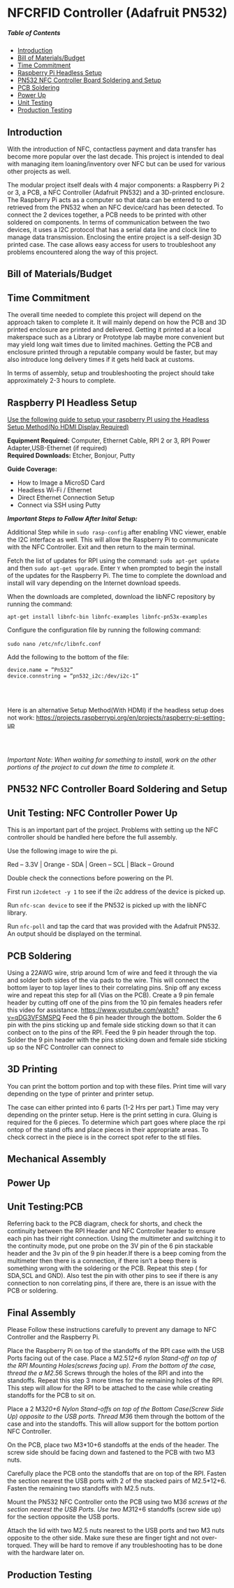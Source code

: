 # NFCRFID Controller (Adafruit PN532)

##### Table of Contents  

- [Introduction](#introduction-using-a-system-diagram)
- [Bill of Materials/Budget](#bill-of-materials-budget)
- [Time Commitment](#time-commitment)
- [Raspberry Pi Headless Setup](#Raspberry-PI-Headless-Setup)
- [PN532 NFC Controller Board Soldering and Setup](#PN532-NFC-Controller-Board-Soldering-and-Setup)
- [PCB Soldering](#pcb-soldering)
- [Power Up](#power-up)
- [Unit Testing](#unit-testing)
- [Production Testing](#production-testing)



## Introduction

With the introduction of NFC, contactless payment and data transfer has become more popular over the last decade. This project is intended to deal with managing item loaning/inventory over NFC but can be used for various other projects as well. 

The modular project itself deals with 4 major components: a Raspberry Pi 2 or 3, a PCB, a NFC Controller (Adafruit PN532) and a 3D-printed enclosure. The Raspberry Pi acts as a computer so that data can be entered to or retrieved from the PN532 when an NFC device/card has been detected. To connect the 2 devices together, a PCB needs to be printed with other soldered on components. In terms of communication between the two devices, it uses a I2C protocol that has a serial data line and clock line to manage data transmission. Enclosing the entire project is a self-design 3D printed case. The case allows easy access for users to troubleshoot any problems encountered along the way of this project.



## Bill of Materials/Budget






## Time Commitment

The overall time needed to complete this project will depend on the approach taken to complete it. It will mainly depend on how the PCB and 3D printed enclosure are printed and delivered. Getting it printed at a local makerspace such as a Library or Prototype lab maybe more convenient but may yield long wait times due to limited machines. Getting the PCB and enclosure printed through a reputable company would be faster, but may also introduce long delivery times if it gets held back at customs.

In terms of assembly, setup and troubleshooting the project should take approximately 2-3 hours to complete.



## Raspberry PI Headless Setup
[Use the following guide to setup your raspberry PI using the Headless Setup Method(No HDMI Display Required)](https://www.tomshardware.com/reviews/raspberry-pi-headless-setup-how-to,6028.html)

<b>Equipment Required:</b> Computer, Ethernet Cable, RPI 2 or 3, RPI Power Adapter,USB-Ethernet (if required)<br>
<b>Required Downloads:</b> Etcher, Bonjour, Putty 

<b>Guide Coverage:</b>
-	How to Image a MicroSD Card
-	Headless Wi-Fi / Ethernet
-	Direct Ethernet Connection Setup
-	Connect via SSH using Putty

<b>*Important Steps to Follow After Inital Setup:*</b>

Additional Step while in `sudo rasp-config` after enabling VNC viewer, enable the I2C interface as well. This will allow the Raspberry Pi to communicate with the NFC Controller. Exit and then return to the main terminal.

Fetch the list of updates for RPI using the command: `sudo apt-get update` and then `sudo apt-get upgrade`. Enter `Y` when prompted to begin the install of the updates for the Raspberry Pi. The time to complete the download and install will vary depending on the Internet download speeds.

When the downloads are completed, download the libNFC repository by running the command:<br>

`apt-get install libnfc-bin libnfc-examples libnfc-pn53x-examples`

Configure the configuration file by running the following command: <br></br>
`sudo nano /etc/nfc/libnfc.conf`

Add the following to the bottom of the file:
```
device.name = “Pn532”
device.connstring = “pn532_i2c:/dev/i2c-1”
```
<br></br>

Here is an alternative Setup Method(With HDMI) if the headless setup does not work: https://projects.raspberrypi.org/en/projects/raspberry-pi-setting-up

<br></br>

*Important Note: When waiting for something to install, work on the other portions of the project to cut down the time to complete it.*
## PN532 NFC Controller Board Soldering and Setup

## Unit Testing: NFC Controller Power Up
This is an important part of the project. Problems with setting up the NFC controller should be handled here before the full assembly.

Use the following image to wire the pi.

Red – 3.3V | Orange - SDA | Green – SCL | Black – Ground

Double check the connections before powering on the PI.

First run `i2cdetect -y 1` to see if the i2c address of the device is picked up.

Run `nfc-scan device` to see if the PN532 is picked up with the libNFC library.

Run `nfc-poll` and tap the card that was provided with the Adafruit PN532. An output should be displayed on the terminal.



## PCB Soldering

Using a 22AWG wire, strip around 1cm of wire and feed it through the via and solder both sides of the via pads to the wire. This will connect the bottom layer to top layer lines to their correlating pins. Snip off any excess wire and repeat this step for all (Vias on the PCB).
Create a 9 pin female header by cutting off one of the pins from the 10 pin females headers refer this video for assistance. https://www.youtube.com/watch?v=qDG3VFSMSPQ
Feed the 6 pin header through the bottom.
Solder the 6 pin with the pins sticking up and female side sticking down so that it can conbect on to the pins of the RPI.
Feed the 9 pin header through the top.
Solder the 9 pin header with the pins sticking down and female side sticking up so the NFC Controller can connect to 


## 3D Printing

You can print the bottom portion and top with these files. Print time will vary depending on the type of printer and printer setup.

The case can either printed into 6 parts (1-2 Hrs per part.) Time may very depending on the printer setup.
Here is the print setting in cura.
Gluing is required for the 6 pieces. To determine which part goes where place the rpi ontop of the stand offs and place pieces in their appropriate areas. To check correct in the piece is in the correct spot refer to the stl files.

## Mechanical Assembly





## Power Up







## Unit Testing:PCB

Referring back to the PCB diagram, check for shorts, and check the continuity between the RPI Header and NFC Controller header to ensure each pin has their right connection. Using the multimeter and switching it to the continuity mode, put one probe on the 3V pin of the 6 pin stackable header and the 3v pin of the 9 pin header.If there is a beep coming from the multimeter then there is a connection, if there isn’t a beep there is something wrong with the soldering or the PCB. Repeat this step ( for SDA,SCL and GND). Also test the pin with other pins to see if there is any connection to non correlating pins, if there are, there is an issue with the PCB or soldering. 



## Final Assembly

Please Follow these instructions carefully to prevent any damage to NFC Controller and the Raspberry Pi.

Place the Raspberry Pi on top of the standoffs of the RPI case with the USB Ports facing out of the case.
Place a M2.5*12+6 nylon Stand-off on top of the RPI Mounting Holes(screws facing up). From the bottom of the case, thread the a M2.5*6 Screws through the holes of the RPI and into the standoffs. Repeat this step 3 more times for the remaining holes of the RPI. This step will allow for the RPI to be attached to the case while creating standoffs for the PCB to sit on.


Place a 2 M3*20+6  Nylon Stand-offs on top of the Bottom Case(Screw Side Up) opposite to the USB ports. Thread M3*6 them through the bottom of the case and into the standoffs. This will allow support for the bottom portion NFC Controller.


On the PCB, place two M3*10+6 standoffs at the ends of the header. The screw side should be facing down and fastened to the PCB with two M3 nuts.

Carefully place the PCB onto the standoffs that are on top of the RPI. Fasten the section nearest the USB ports with 2 of the stacked pairs of M2.5*12+6. Fasten the remaining two standoffs with M2.5 nuts.


Mount the PN532 NFC Controller onto the PCB using two M3*6 screws at the section nearest the USB Ports. Use two M3*12+6 standoffs (screw side up) for the section opposite the USB ports.


Attach the lid with two M2.5 nuts nearest to the USB ports and two M3 nuts opposite to the other side.  Make sure these are finger tight and not over-torqued. They will be hard to remove if any troubleshooting has to be done with the hardware later on.




## Production Testing





